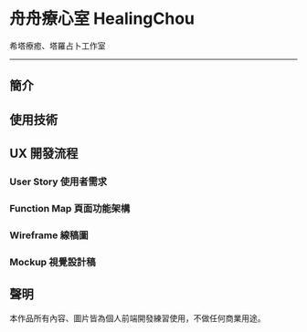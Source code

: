 # 舟舟療心室 HealingChou

希塔療癒、塔羅占卜工作室

<hr />

## 簡介

## 使用技術

## UX 開發流程

### User Story 使用者需求

### Function Map 頁面功能架構

### Wireframe 線稿圖

### Mockup 視覺設計稿



## 聲明
本作品所有內容、圖片皆為個人前端開發練習使用，不做任何商業用途。

